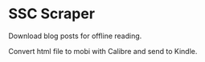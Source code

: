 # SSC Scraper

Download blog posts for offline reading.

Convert html file to mobi with Calibre and send to Kindle.
